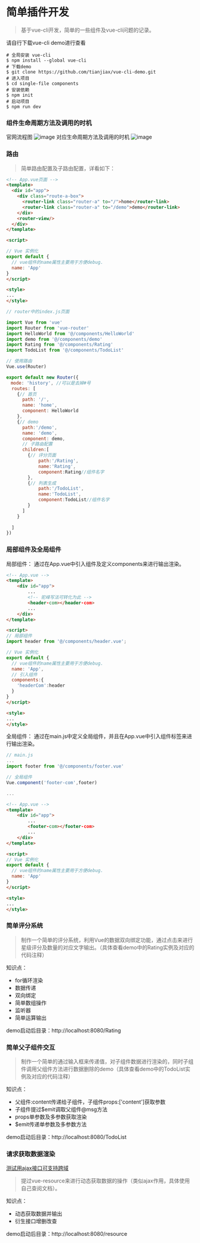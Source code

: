 # 简单插件开发
> 基于vue-cli开发，简单的一些组件及vue-cli问题的记录。

请自行下载vue-cli demo进行查看
```
# 全局安装 vue-cli
$ npm install --global vue-cli
# 下载demo
$ git clone https://github.com/tianjiax/vue-cli-demo.git
# 进入项目
$ cd single-file components
# 安装依赖
$ npm init
# 启动项目
$ npm run dev
```
### 组件生命周期方法及调用的时机
官网流程图
![image](https://cn.vuejs.org/images/lifecycle.png)
对应生命周期方法及调用的时机
![image](https://s1.ax1x.com/2018/04/29/CGiVZn.png)

### 路由
> 简单路由配置及子路由配置，详看如下：

```html
<!-- App.vue页面 -->
<template>
  <div id="app">
    <div class="route-a-box">
      <router-link class="router-a" to="/">home</router-link>
      <router-link class="router-a" to="/demo">demo</router-link>
    </div> 
    <router-view/>
  </div>
</template>

<script>

// Vue 实例化
export default {
  // vue组件的name属性主要用于方便debug.
  name: 'App'
}
</script>

<style>
...
</style>
```

```js
// router中的index.js页面

import Vue from 'vue'
import Router from 'vue-router'
import HelloWorld from '@/components/HelloWorld'
import demo from '@/components/demo'
import Rating from '@/components/Rating'
import TodoList from '@/components/TodoList'

// 使用路由
Vue.use(Router)

export default new Router({
　mode: 'history', //可以是去掉#号
  routes: [
    {// 首页
      path: '/',
      name: 'home',
      component: HelloWorld
    },
    {// demo
      path:'/demo',
      name: 'demo',
      component: demo,
      // 子路由配置
      children:[
        {// 评分页面
            path:'/Rating',
            name:'Rating',
            component:Rating//组件名字
        },
        {// 列表生成
            path:'/TodoList',
            name:'TodoList',
            component:TodoList//组件名字
        }
      ]
    }
    
  ]
})

```
### 局部组件及全局组件
局部组件：
通过在App.vue中引入组件及定义components来进行输出渲染。

```html
<!-- App.vue -->
<template>
    <div id="app">
        ...
        <!-- 驼峰写法可转化为此 -->
        <header-com></header-com>
        ...
    </div>
</template>

<script>
// 局部组件
import header from '@/components/header.vue';

// Vue 实例化
export default {
  // vue组件的name属性主要用于方便debug.
  name: 'App',
  // 引入组件
  components:{
    'headerCom':header
  }
}
</script>

<style>
...
</style>
```
全局组件：
通过在main.js中定义全局组件，并且在App.vue中引入组件标签来进行输出渲染。

```js
// main.js
...
import footer from '@/components/footer.vue'

// 全局组件
Vue.component('footer-com',footer)

...
```
```html
<!-- App.vue -->
<template>
    <div id="app">
        ...
        <footer-com></footer-com>
        ...
    </div>
</template>

<script>
// Vue 实例化
export default {
  // vue组件的name属性主要用于方便debug.
  name: 'App'
}
</script>

<style>
...
</style>
```



### 简单评分系统
> 制作一个简单的评分系统，利用Vue的数据双向绑定功能，通过点击来进行星级评分及数量的对应文字输出。（具体查看demo中的Rating实例及对应的代码注释）

知识点：
- for循环渲染
- 数据传递
- 双向绑定
- 简单数组操作
- 监听器
- 简单运算输出

demo启动后目录：http://localhost:8080/Rating

### 简单父子组件交互
> 制作一个简单的通过输入框来传递值，对子组件数据进行渲染的，同时子组件调用父组件方法进行数据删除的demo（具体查看demo中的TodoList实例及对应的代码注释）

知识点：
- 父组件:content传递给子组件，子组件props:['content']获取参数
- 子组件提过$emit调取父组件@msg方法
- props单参数及多参数获取渲染
- $emit传递单参数及多参数方法

demo启动后目录：http://localhost:8080/TodoList

### 请求获取数据渲染
[测试用ajax接口可支持跨域](https://note.youdao.com/)
> 提过vue-resource来进行动态获取数据的操作（类似ajax作用，具体使用自己查阅文档）。

知识点：
- 动态获取数据并输出
- 衍生接口增删改查

demo启动后目录：http://localhost:8080/resource